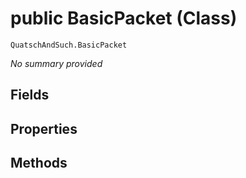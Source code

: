 # public BasicPacket (Class)
`QuatschAndSuch.BasicPacket`  

*No summary provided*


## Fields

## Properties

## Methods
